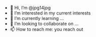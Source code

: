 - 👋 Hi, I’m @jpg14jpg
- 👀 I’m interested in my current interests
- 🌱 I’m currently learning ...
- 💞️ I’m looking to collaborate on ...
- 📫 How to reach me: you reach out

<!---
jpg14jpg/jpg14jpg is a ✨ special ✨ repository because its `README.md` (this file) appears on your GitHub profile.
You can click the Preview link to take a look at your changes.
--->
